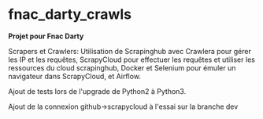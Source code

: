 # fnac_darty_crawls

**Projet pour Fnac Darty**

Scrapers et Crawlers:
Utilisation de Scrapinghub avec Crawlera pour gérer les IP et les requêtes, ScrapyCloud pour effectuer les requêtes et utiliser les ressources du cloud scrapinghub, Docker et Selenium pour émuler un navigateur dans ScrapyCloud, et Airflow.

Ajout de tests lors de l'upgrade de Python2 à Python3.

Ajout de la connexion github->scrapycloud à l'essai sur la branche dev
